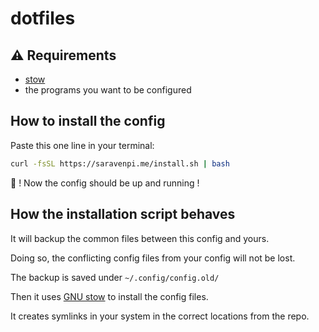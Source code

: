 # dotfiles

## ⚠️ Requirements
- [stow](https://www.gnu.org/software/stow/)
- the programs you want to be configured

## How to install the config
Paste this one line in your terminal:
```sh
curl -fsSL https://saravenpi.me/install.sh | bash
``` 
🎉 ! Now the config should be up and running !

## How the installation script behaves
It will backup the common files between this config and yours.

Doing so, the conflicting config files from your config will not be lost.

The backup is saved under `~/.config/config.old/`

Then it uses [GNU stow](https://www.gnu.org/software/stow/) to install the config files.

It creates symlinks in your system in the correct locations from the repo.
